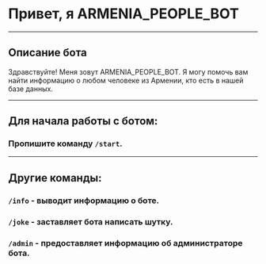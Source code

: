Привет, я ARMENIA_PEOPLE_BOT
===
---

Описание бота
--------
Здравствуйте! Меня зовут ARMENIA_PEOPLE_BOT. Я могу помочь вам найти информацию о любом человеке из Армении, кто есть в нашей базе данных.

---

Для начала работы с ботом:
---------
### Пропишите команду `/start`.

***

Другие команды:
-------
 ### `/info` - выводит информацию о боте.
 ### `/joke` - заставляет бота написать шутку.
 ### `/admin` - предоставляет информацию об администраторе бота.
